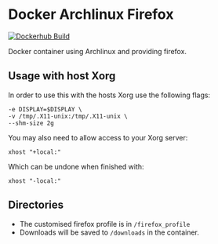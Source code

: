 # Docker Archlinux Firefox

[![Dockerhub Build](https://img.shields.io/docker/cloud/build/mefdock/docker-arch-firefox)](https://cloud.docker.com/repository/docker/mefdock/docker-arch-firefox)

Docker container using Archlinux and providing firefox.

## Usage with host Xorg

In order to use this with the hosts Xorg use the following flags:

```no-highlight
-e DISPLAY=$DISPLAY \
-v /tmp/.X11-unix:/tmp/.X11-unix \
--shm-size 2g
```

You may also need to allow access to your Xorg server:

```no-highlight
xhost "+local:"
```

Which can be undone when finished with:

```no-highlight
xhost "-local:"
```

## Directories

* The customised firefox profile is in `/firefox_profile`
* Downloads will be saved to `/downloads` in the container.
